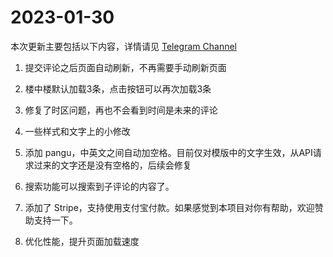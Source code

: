 # 2023-01-30

本次更新主要包括以下内容，详情请见 [Telegram Channel](https://t.me/mikuri520/2177)

1. 提交评论之后页面自动刷新，不再需要手动刷新页面

2. 楼中楼默认加载3条，点击按钮可以再次加载3条

3. 修复了时区问题，再也不会看到时间是未来的评论

4. 一些样式和文字上的小修改

5. 添加 pangu，中英文之间自动加空格。目前仅对模版中的文字生效，从API请求过来的文字还是没有空格的，后续会修复

6. 搜索功能可以搜索到子评论的内容了。

7. 添加了 Stripe，支持使用支付宝付款。如果感觉到本项目对你有帮助，欢迎赞助支持一下。

8. 优化性能，提升页面加载速度

